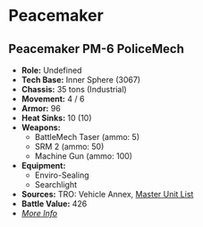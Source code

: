 # Peacemaker
## Peacemaker PM-6 PoliceMech
- **Role:** Undefined
- **Tech Base:** Inner Sphere (3067)
- **Chassis:** 35 tons (Industrial)
- **Movement:** 4 / 6
- **Armor:** 96
- **Heat Sinks:** 10 (10)
- **Weapons:**
  - BattleMech Taser (ammo: 5)
  - SRM 2 (ammo: 50)
  - Machine Gun (ammo: 100)
- **Equipment:**
  - Enviro-Sealing
  - Searchlight
- **Sources:** TRO: Vehicle Annex, [Master Unit List](http://masterunitlist.info/Unit/Details/7173/peacemaker-pm-6-policemech)
- **Battle Value:** 426
- [*More Info*](peacemaker/peacemaker_pm-6_policemech.md)

